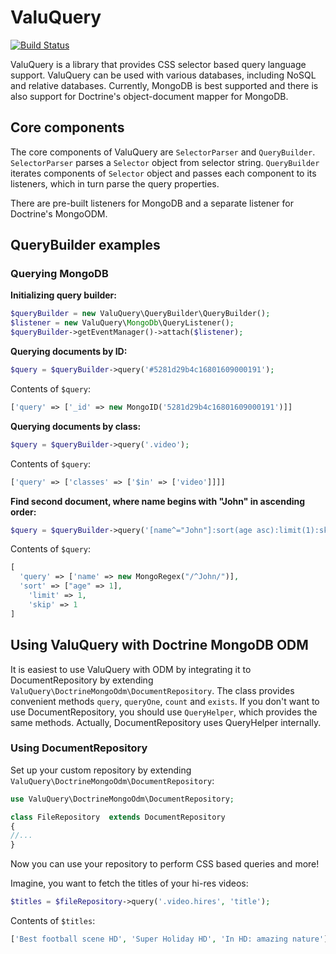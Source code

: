 # ValuQuery

[![Build Status](https://travis-ci.org/mediacabinet/valuquery.png?branch=master)](http://travis-ci.org/mediacabinet/valuquery)

ValuQuery is a library that provides CSS selector based query language support. ValuQuery can be used with various databases, including NoSQL and relative databases. Currently, MongoDB is best supported and there is also support for Doctrine's object-document mapper for MongoDB.

## Core components

The core components of ValuQuery are `SelectorParser` and `QueryBuilder`. `SelectorParser` parses a `Selector` object from selector string. `QueryBuilder` iterates components of `Selector` object and passes each component to its listeners, which in turn parse the query properties.

There are pre-built listeners for MongoDB and a separate listener for Doctrine's MongoODM.

## QueryBuilder examples

### Querying MongoDB

**Initializing query builder:**
```php
$queryBuilder = new ValuQuery\QueryBuilder\QueryBuilder();
$listener = new ValuQuery\MongoDb\QueryListener();
$queryBuilder->getEventManager()->attach($listener);
```

**Querying documents by ID:**
```php
$query = $queryBuilder->query('#5281d29b4c16801609000191');
```
Contents of `$query`:
```php
['query' => ['_id' => new MongoID('5281d29b4c16801609000191')]]
```

**Querying documents by class:**
```php
$query = $queryBuilder->query('.video');
```
Contents of `$query`:
```php
['query' => ['classes' => ['$in' => ['video']]]]
```

**Find second document, where name begins with "John" in ascending order:**
```php
$query = $queryBuilder->query('[name^="John"]:sort(age asc):limit(1):skip(1)');
```
Contents of `$query`:
```php
[
  'query' => ['name' => new MongoRegex("/^John/")], 
  'sort' => ["age" => 1],
	'limit' => 1,
	'skip' => 1
]
```

## Using ValuQuery with Doctrine MongoDB ODM

It is easiest to use ValuQuery with ODM by integrating it to DocumentRepository by extending `ValuQuery\DoctrineMongoOdm\DocumentRepository`. The class provides convenient methods `query`, `queryOne`, `count` and `exists`. If you don't want to use DocumentRepository, you should use `QueryHelper`, which provides the same methods. Actually, DocumentRepository uses QueryHelper internally.

### Using DocumentRepository

Set up your custom repository by extending `ValuQuery\DoctrineMongoOdm\DocumentRepository`:
```php
use ValuQuery\DoctrineMongoOdm\DocumentRepository;

class FileRepository  extends DocumentRepository
{
//...
}
```

Now you can use your repository to perform CSS based queries and more!

Imagine, you want to fetch the titles of your hi-res videos:
```php
$titles = $fileRepository->query('.video.hires', 'title');
```
Contents of `$titles`:
```php
['Best football scene HD', 'Super Holiday HD', 'In HD: amazing nature']
```